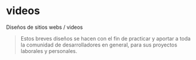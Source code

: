 # videos

Diseños de sitios webs / videos
> Estos breves diseños se hacen con el fin de practicar y aportar a toda la comunidad de desarrolladores en general, para sus proyectos laborales y personales.
